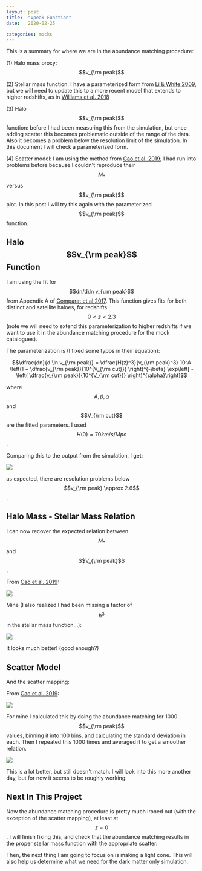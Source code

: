 ```yaml
---
layout: post
title:  "Vpeak Function"
date:   2020-02-25

categories: mocks
---
```


This is a summary for where we are in the abundance matching procedure:

(1) Halo mass proxy: $$v_{\rm peak}$$

(2) Stellar mass function: I have a parameterized form from <a href="https://ui.adsabs.harvard.edu/abs/2009MNRAS.398.2177L">Li & White 2009</a>, but we will need to update this to a more recent model that extends to higher redshifts, as in <a href="https://ui.adsabs.harvard.edu/abs/2018ApJS..236...33W/abstract"> Williams et al. 2018</a>

(3) Halo $$v_{\rm peak}$$ function: before I had been measuring this from the simulation, but once adding scatter this becomes problematic outside of the range of the data. Also it becomes a problem below the resolution limit of the simulation. In this document I will check a parameterized form.

(4) Scatter model: I am using the method from  <a href="https://ui.adsabs.harvard.edu/abs/2019arXiv191003605C/abstract">Cao et al. 2019</a>; I had run into problems before because I couldn't reproduce their $$M_*$$ versus $$v_{\rm peak}$$ plot. In this post I will try this again with the parameterized $$v_{\rm peak}$$ function.



## Halo $$v_{\rm peak}$$ Function

I am using the fit for $$dn/d\ln v_{\rm peak}$$ from  Appendix A of <a href="https://ui.adsabs.harvard.edu/abs/2017MNRAS.469.4157C/abstract">Comparat et al 2017</a>. This function gives fits for both distinct and satellite haloes, for redshifts $$0<z<2.3$$ (note we will need to extend this parameterization to higher redshifts if we want to use it in the abundance matching procedure for the mock catalogues).

The parameterization is (I fixed some typos in their equation):

$$\dfrac{dn}{d \ln v_{\rm peak}} = \dfrac{H(z)^3}{v_{\rm peak}^3} 10^A \left(1 + \dfrac{v_{\rm peak}}{10^{V_{\rm cut}}} \right)^{-\beta} \exp\left[ -\left( \dfrac{v_{\rm peak}}{10^{V_{\rm cut}}} \right)^{\alpha}\right]$$

where $$A,\beta,\alpha$$ and $$V_{\rm cut}$$ are the fitted parameters. I used $$H(0)=70 km /s/Mpc$$.

Comparing this to the output from the simulation, I get:

<img src="{{ site.baseurl }}/assets/plots/20200225_HaloVelocityFunction.png">

as expected, there are resolution problems below $$v_{\rm peak} \approx 2.6$$.



## Halo Mass - Stellar Mass Relation

I can now recover the expected relation between $$M_*$$ and $$V_{\rm peak}$$.

From <a href="https://ui.adsabs.harvard.edu/abs/2019arXiv191003605C/abstract">Cao et al. 2019</a>:

<img src="{{ site.baseurl }}/assets/plots/20200218_Cao2019_MvsV.png">

Mine (I also realized I had been missing a factor of $$h^3$$ in the stellar mass function...):

<img src="{{ site.baseurl }}/assets/plots/20200225_Mstar_vs_vpeak_updated.png">

It looks much better! (good enough?)



## Scatter Model

And the scatter mapping:

From <a href="https://ui.adsabs.harvard.edu/abs/2019arXiv191003605C/abstract">Cao et al. 2019</a>:

<img src="{{ site.baseurl }}/assets/plots/20200213_Cao2019mapping.png">

For mine I calculated this by doing the abundance matching for 1000 $$v_{\rm peak}$$ values, binning it into 100 bins, and calculating the standard deviation in each. Then I repeated this 1000 times and averaged it to get a smoother relation.

<img src="{{ site.baseurl }}/assets/plots/20200225_scatter_mapping_updated.png">

This is a lot better, but still doesn't match. I will look into this more another day, but for now it seems to be roughly working.





## Next In This Project
Now the abundance matching procedure is pretty much ironed out (with the exception of the scatter mapping), at least at $$z=0$$. I will finish fixing this, and check that the abundance matching results in the proper stellar mass function with the appropriate scatter.

Then, the next thing I am going to focus on is making a light cone. This will also help us determine what we need for the dark matter only simulation.
